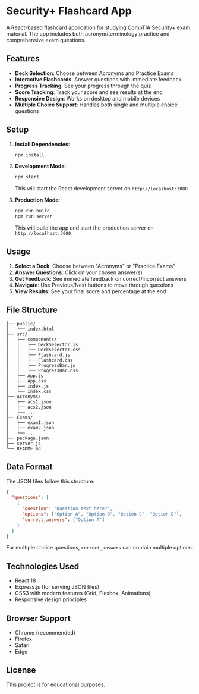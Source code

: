 # Security+ Flashcard App

A React-based flashcard application for studying CompTIA Security+ exam material. The app includes both acronym/terminology practice and comprehensive exam questions.

## Features

- **Deck Selection**: Choose between Acronyms and Practice Exams
- **Interactive Flashcards**: Answer questions with immediate feedback
- **Progress Tracking**: See your progress through the quiz
- **Score Tracking**: Track your score and see results at the end
- **Responsive Design**: Works on desktop and mobile devices
- **Multiple Choice Support**: Handles both single and multiple choice questions

## Setup

1. **Install Dependencies**:
   ```bash
   npm install
   ```

2. **Development Mode**:
   ```bash
   npm start
   ```
   This will start the React development server on `http://localhost:3000`

3. **Production Mode**:
   ```bash
   npm run build
   npm run server
   ```
   This will build the app and start the production server on `http://localhost:3000`

## Usage

1. **Select a Deck**: Choose between "Acronyms" or "Practice Exams"
2. **Answer Questions**: Click on your chosen answer(s)
3. **Get Feedback**: See immediate feedback on correct/incorrect answers
4. **Navigate**: Use Previous/Next buttons to move through questions
5. **View Results**: See your final score and percentage at the end

## File Structure

```
├── public/
│   └── index.html
├── src/
│   ├── components/
│   │   ├── DeckSelector.js
│   │   ├── DeckSelector.css
│   │   ├── Flashcard.js
│   │   ├── Flashcard.css
│   │   ├── ProgressBar.js
│   │   └── ProgressBar.css
│   ├── App.js
│   ├── App.css
│   ├── index.js
│   └── index.css
├── Acronyms/
│   ├── acs1.json
│   ├── acs2.json
│   └── ...
├── Exams/
│   ├── exam1.json
│   ├── exam2.json
│   └── ...
├── package.json
├── server.js
└── README.md
```

## Data Format

The JSON files follow this structure:

```json
{
  "questions": [
    {
      "question": "Question text here?",
      "options": ["Option A", "Option B", "Option C", "Option D"],
      "correct_answers": ["Option A"]
    }
  ]
}
```

For multiple choice questions, `correct_answers` can contain multiple options.

## Technologies Used

- React 18
- Express.js (for serving JSON files)
- CSS3 with modern features (Grid, Flexbox, Animations)
- Responsive design principles

## Browser Support

- Chrome (recommended)
- Firefox
- Safari
- Edge

## License

This project is for educational purposes. 